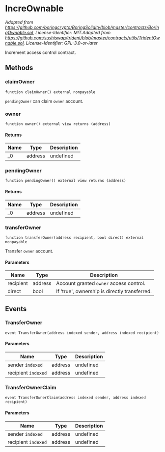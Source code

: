 # IncreOwnable

*Adapted from https://github.com/boringcrypto/BoringSolidity/blob/master/contracts/BoringOwnable.sol, License-Identifier: MIT.Adapted from https://github.com/sushiswap/trident/blob/master/contracts/utils/TridentOwnable.sol, License-Identifier: GPL-3.0-or-later*



Increment access control contract.



## Methods

### claimOwner

```solidity
function claimOwner() external nonpayable
```

`pendingOwner` can claim `owner` account.




### owner

```solidity
function owner() external view returns (address)
```






#### Returns

| Name | Type | Description |
|---|---|---|
| _0 | address | undefined

### pendingOwner

```solidity
function pendingOwner() external view returns (address)
```






#### Returns

| Name | Type | Description |
|---|---|---|
| _0 | address | undefined

### transferOwner

```solidity
function transferOwner(address recipient, bool direct) external nonpayable
```

Transfer `owner` account.



#### Parameters

| Name | Type | Description |
|---|---|---|
| recipient | address | Account granted `owner` access control.
| direct | bool | If &#39;true&#39;, ownership is directly transferred.



## Events

### TransferOwner

```solidity
event TransferOwner(address indexed sender, address indexed recipient)
```





#### Parameters

| Name | Type | Description |
|---|---|---|
| sender `indexed` | address | undefined |
| recipient `indexed` | address | undefined |

### TransferOwnerClaim

```solidity
event TransferOwnerClaim(address indexed sender, address indexed recipient)
```





#### Parameters

| Name | Type | Description |
|---|---|---|
| sender `indexed` | address | undefined |
| recipient `indexed` | address | undefined |



